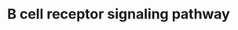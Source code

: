 ---
annotations:
- id: PW:0000822
  parent: signaling pathway
  type: Pathway Ontology
  value: B cell receptor signaling pathway
authors:
- MaintBot
- AlexanderPico
- Christine Chichester
- Mkutmon
- Eweitz
description: 'The B cell receptor includes membrane and heavy chain molecules bound
  to a light chain and an Ig alpha (CD79A)/Ig beta (CD79B) heterodimer. Activation
  of the B cell receptor involves phosphorylation of the cytoplasmic immunoreceptor
  tyrosine-based activation motifs (ITAMs) present in Ig alpha and beta. This leads
  to activation of several non-receptor tyrosine kinases including those of the Src,
  Tec and Syk family of kinases. Downstream messengers include DAG, IP3, MAPK/ERK
  and JNK signaling modules.   Source: NetPath http://www.netpath.org/pathways?path_id=NetPath_12'
last-edited: 2021-05-23
organisms:
- Pan troglodytes
redirect_from:
- /index.php/Pathway:WP908
- /instance/WP908
revision: null
schema-jsonld:
- '@context': https://schema.org/
  '@id': https://wikipathways.github.io/pathways/WP908.html
  '@type': Dataset
  creator:
    '@type': Organization
    name: WikiPathways
  description: 'The B cell receptor includes membrane and heavy chain molecules bound
    to a light chain and an Ig alpha (CD79A)/Ig beta (CD79B) heterodimer. Activation
    of the B cell receptor involves phosphorylation of the cytoplasmic immunoreceptor
    tyrosine-based activation motifs (ITAMs) present in Ig alpha and beta. This leads
    to activation of several non-receptor tyrosine kinases including those of the
    Src, Tec and Syk family of kinases. Downstream messengers include DAG, IP3, MAPK/ERK
    and JNK signaling modules.   Source: NetPath http://www.netpath.org/pathways?path_id=NetPath_12'
  keywords:
  - ACTR2
  - ACTR3
  - AKT1
  - ARPC1B
  - ARPC2
  - ARPC3
  - ARPC4
  - ARPC5
  - ATF2
  - ATP2B4
  - BANK1
  - BAX
  - BCAR1
  - BCL10
  - BCL2
  - BCL2L11
  - BCL6
  - BLK
  - BLNK
  - BRAF
  - BTK
  - CARD11
  - CASP7
  - CASP9
  - CBL
  - CBLB
  - CCNA2
  - CCND2
  - CCND3
  - CCNE1
  - CD19
  - CD22
  - CD5
  - CD72
  - CD79A
  - CD79B
  - CD81
  - CDK2
  - CDK4
  - CDK6
  - CDK7
  - CHST15
  - CHUK
  - CMTM3
  - CR2
  - CREB1
  - CRK
  - CRKL
  - CSK
  - CTNNB1
  - CYCS
  - DAPP1
  - DOK1
  - DOK3
  - DUSP4
  - DUSP6
  - ELK1
  - FCGR2B
  - FOXO1
  - FYN
  - GAB1
  - GAB2
  - GRB2
  - GSK3A
  - GSK3B
  - GTF2I
  - Gene Symbol
  - HCK
  - HCLS1
  - HNRNPK
  - IGHM
  - IKBKB
  - IKBKG
  - INPP5D
  - ITK
  - ITPR1
  - ITPR2
  - JUN
  - LAT2
  - LCK
  - LCP2
  - LIME1
  - LOC454721
  - LOC466968
  - LYN
  - MAP2K1
  - MAP2K2
  - MAP3K7
  - MAP4K1
  - MAPK1
  - MAPK14
  - MAPK3
  - MAPK4
  - MAPK8
  - MAPKAPK2
  - NCK1
  - NEDD9
  - NFATC1
  - NFATC2
  - NFATC3
  - NFKBIA
  - PDK2
  - PDPK1
  - PIK3AP1
  - PIK3CG
  - PIK3R1
  - PIK3R2
  - PILRB
  - PIP4K2A
  - PIP4K2B
  - PIP4K2C
  - PIP5K1A
  - PIP5K1B
  - PIP5K1C
  - PLCG1
  - PLCG2
  - PLEKHA1
  - PLEKHA2
  - PPP3CA
  - PPP3CB
  - PPP3R1
  - PRKCB1
  - PRKCD
  - PRKCE
  - PRKCQ
  - PRKD1
  - PTK2
  - PTK2B
  - PTPN11
  - PTPN18
  - PTPN6
  - PTPRC
  - RAF1
  - RAP2A
  - RAPGEF1
  - RASA1
  - RASGRP3
  - RB1
  - REL
  - RELA
  - RHOA
  - RPS6
  - RPS6KA1
  - RPS6KB1
  - SH2B2
  - SH3BP2
  - SHC1
  - SLA2
  - SOS1
  - SOS2
  - STAP1
  - STAT1
  - STAT3
  - SYK
  - TEC
  - VAV1
  - VAV2
  - WAS
  - ZAP70
  license: CC0
  name: B cell receptor signaling pathway
seo: CreativeWork
title: B cell receptor signaling pathway
wpid: WP908
---